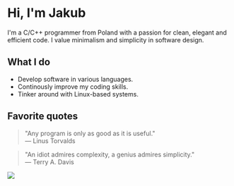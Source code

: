# Hi, I'm Jakub
I'm a C/C++ programmer from Poland with a passion for clean, elegant and efficient code. I value minimalism and simplicity in software design.

## What I do
- Develop software in various languages.
- Continously improve my coding skills.
- Tinker around with Linux-based systems.

## Favorite quotes
> "Any program is only as good as it is useful." <br/>
> — Linus Torvalds

> "An idiot admires complexity, a genius admires simplicity." <br/>
> — Terry A. Davis

<a href=https://www.gentoo.org><img src="https://github.com/jakub-swiniarski/jakub-swiniarski/assets/77209709/576ccc2f-2dad-480b-bc16-e36cb25f1b40"></a>
